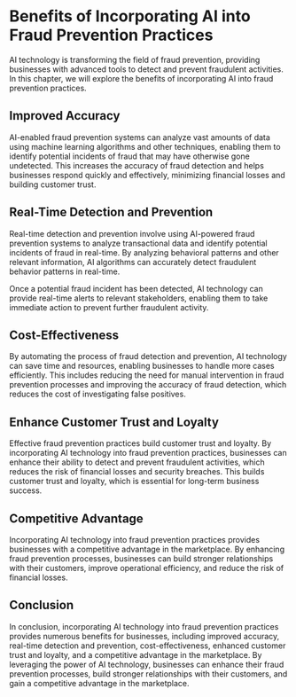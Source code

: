 Benefits of Incorporating AI into Fraud Prevention Practices
===================================================================================================================

AI technology is transforming the field of fraud prevention, providing businesses with advanced tools to detect and prevent fraudulent activities. In this chapter, we will explore the benefits of incorporating AI into fraud prevention practices.

Improved Accuracy
-----------------

AI-enabled fraud prevention systems can analyze vast amounts of data using machine learning algorithms and other techniques, enabling them to identify potential incidents of fraud that may have otherwise gone undetected. This increases the accuracy of fraud detection and helps businesses respond quickly and effectively, minimizing financial losses and building customer trust.

Real-Time Detection and Prevention
----------------------------------

Real-time detection and prevention involve using AI-powered fraud prevention systems to analyze transactional data and identify potential incidents of fraud in real-time. By analyzing behavioral patterns and other relevant information, AI algorithms can accurately detect fraudulent behavior patterns in real-time.

Once a potential fraud incident has been detected, AI technology can provide real-time alerts to relevant stakeholders, enabling them to take immediate action to prevent further fraudulent activity.

Cost-Effectiveness
------------------

By automating the process of fraud detection and prevention, AI technology can save time and resources, enabling businesses to handle more cases efficiently. This includes reducing the need for manual intervention in fraud prevention processes and improving the accuracy of fraud detection, which reduces the cost of investigating false positives.

Enhance Customer Trust and Loyalty
----------------------------------

Effective fraud prevention practices build customer trust and loyalty. By incorporating AI technology into fraud prevention practices, businesses can enhance their ability to detect and prevent fraudulent activities, which reduces the risk of financial losses and security breaches. This builds customer trust and loyalty, which is essential for long-term business success.

Competitive Advantage
---------------------

Incorporating AI technology into fraud prevention practices provides businesses with a competitive advantage in the marketplace. By enhancing fraud prevention processes, businesses can build stronger relationships with their customers, improve operational efficiency, and reduce the risk of financial losses.

Conclusion
----------

In conclusion, incorporating AI technology into fraud prevention practices provides numerous benefits for businesses, including improved accuracy, real-time detection and prevention, cost-effectiveness, enhanced customer trust and loyalty, and a competitive advantage in the marketplace. By leveraging the power of AI technology, businesses can enhance their fraud prevention processes, build stronger relationships with their customers, and gain a competitive advantage in the marketplace.
